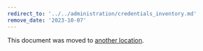 ```yaml
---
redirect_to: '../../administration/credentials_inventory.md'
remove_date: '2023-10-07'
---
```


This document was moved to [another location](../../administration/credentials_inventory.md).

<!-- This redirect file can be deleted after <2023-10-07>. -->
<!-- Redirects that point to other docs in the same project expire in three months. -->
<!-- Redirects that point to docs in a different project or site (for example, link is not relative and starts with `https:`) expire in one year. -->
<!-- Before deletion, see: https://docs.gitlab.com/ee/development/documentation/redirects.html -->
